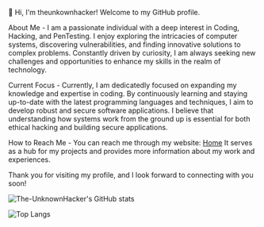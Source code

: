 👋 Hi, I'm theunkownhacker! Welcome to my GitHub profile.

About Me - I am a passionate individual with a deep interest in Coding, Hacking, and PenTesting. I enjoy exploring the intricacies of computer systems, discovering vulnerabilities, and finding innovative solutions to complex problems. Constantly driven by curiosity, I am always seeking new challenges and opportunities to enhance my skills in the realm of technology.

Current Focus -  Currently, I am dedicatedly focused on expanding my knowledge and expertise in coding. By continuously learning and staying up-to-date with the latest programming languages and techniques, I aim to develop robust and secure software applications. I believe that understanding how systems work from the ground up is essential for both ethical hacking and building secure applications.

How to Reach Me - You can reach me through my website: [Home](https://sites.google.com/view/theunkownhacker/home) It serves as a hub for my projects and provides more information about my work and experiences.

Thank you for visiting my profile, and I look forward to connecting with you soon!

![The-UnknownHacker's GitHub stats](https://github-readme-stats.vercel.app/api?username=The-UnknownHacker&show_icons=true&theme=dark)


![Top Langs](https://github-readme-stats.vercel.app/api/top-langs/?username=The-UnknownHacker&langs_count=5&theme=dark)

<!---
theunkownhacker/theunkownhacker is a ✨ special ✨ repository because its `README.md` (this file) appears on your GitHub profile.
You can click the Preview link to take a look at your changes.
--->
